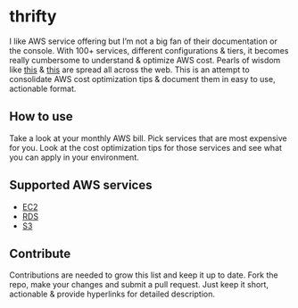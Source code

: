 # thrifty
I like AWS service offering but I’m not a big fan of their documentation or the console. With 100+ services, different configurations & tiers, it becomes really cumbersome to understand & optimize AWS cost. Pearls of wisdom like [this](https://segment.com/blog/the-million-dollar-eng-problem/) & [this](https://news.ycombinator.com/item?id=15587627) are spread all across the web.
This is an attempt to consolidate AWS cost optimization tips & document them in easy to use, actionable format.

## How to use
Take a look at your monthly AWS bill. Pick services that are most expensive for you. Look at the cost optimization tips for those services and see what you can apply in your environment.

## Supported AWS services
* [EC2](services/ec2.md)
* [RDS](services/rds.md)
* [S3](services/s3.md)


## Contribute
Contributions are needed to grow this list and keep it up to date. Fork the repo, make your changes and submit a pull request. Just keep it short, actionable & provide hyperlinks for detailed description.
